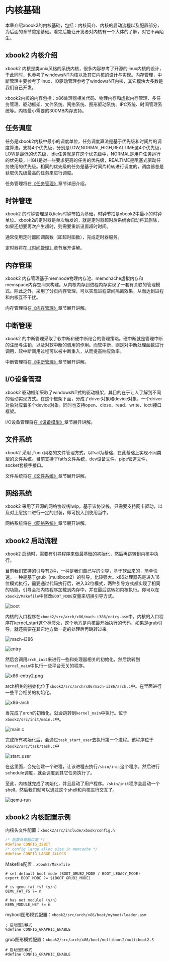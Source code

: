 # 内核基础

本章介绍xbook2的内核基础，包括：内核简介、内核的启动流程以及配置部分，为后面的章节奠定基础。看完后能让开发者对内核有一个大体的了解，对它不再陌生。

## xbook2 内核介绍

xbook2 内核是类unix风格的系统内核，很多内容参考了开源的linux内核的设计，于此同时，也参考了windowsNT内核以及其它内核的设计与实现。内存管理，中断管理主要参考了linux，IO驱动管理参考了windowsNT内核，其它模块大多数是我们自己开发。

xbook2内核的内容包括：x86处理器相关代码、物理内存和虚拟内存管理、多任务管理、驱动框架、文件系统、网络系统、图形驱动系统、IPC系统、时间管理系统等。内核最小需要的300MB内存支持。

## 任务调度

任务是xbook2内核中最小的调度单位，任务调度算法是基于优先级和时间片的调度算法。支持4个优先级，分别是LOW,NORMAL,HIGH,REALTIME这4个优先级，LOW是最低的优先级，idle任务就是在这个优先级中，NORMAL是用户任务运行的优先级，HIGH是对一些要求更高的任务的优先级，REALTIME是阻塞式驱动任务使用的优先级。相同的优先级的任务是基于时间片轮转进行调度的，调度器总是获取优先级最高的任务来进行调度。

任务管理将在[《任务管理》](../task/task.md)章节详细介绍。

## 时钟管理

xbook2 的时钟管理是以ticks时钟节拍为基础，时钟节拍是xbook2中最小的时钟单位。xbook2的定时器是单次触发的，就是定时器超时后系统会自动将其删除，如果还想要再次产生超时，则需要重新设置超时时间。

通常使用定时器回调函数（即超时函数），完成定时器服务。

定时器将在[《时间管理》](../timer/timer.md)章节展开讲解。

## 内存管理

xbook2 内存管理基于memnode物理内存池、memchache虚拟内存和memspace内存空间来构建。从内核内存到进程内存实现了一套有关联的管理模式。除此之外，采用了分页内存管理，可以实现进程空间隔离效果，从而达到进程和内核互不干扰。

内存管理将在[《内存管理》](../mm/mm.md)章节展开讲解。

## 中断管理

xbook2 的中断管理采取了软中断和硬中断结合的管理策略。硬中断就是管理中断的注册与注销，以及对软中断的调用的作用。而软中断，则是对中断处理函数进行调用，软中断调用过程可以被中断重入，从而提高响应效率。

中断管理将在[《中断管理》](../intr/intr.md)章节展开讲解。

## I/O设备管理

xbook2 驱动框架采取了windowsNT式的驱动框架，其目的在于让人了解到不同的驱动实现方式。在这个框架下面，分成了driver对象和device对象，一个driver对象对应着多个device对象。同时也支持open、close、read、write、ioctl接口框架。

I/O设备管理将在[《设备模型》](../device/device.md)章节展开讲解。

## 文件系统

xbook2 采用了unix风格的文件管理方式，以fsal为基础，在此基础上实现不同类型的文件系统。目前支持了fatfs文件系统，dev设备文件，pipe管道文件，socket套接字接口。

文件系统将在[《文件系统》](../fs/fs.md)章节展开讲解。

## 网络系统

xbook2 采用了开源的网络协议栈lwip，基于该协议栈，只需要支持网卡驱动，以及对上层接口进行一定的封装，即可投入到使用当中。

网络系统将在[《网络系统》](../net/net.md)章节展开讲解。

## xbook2 启动流程

xbook2 启动时，需要有引导程序来做最基础的初始化，然后再跳转到内核中执行。

目前我们支持的引导有2种，一种是我们自己写的引导，基于软盘来的，简单快速。一种是基于grub（multiboot2）的引导，比较强大。x86处理器先是进入16位模式执行，需要通过代码执行后，进入32位模式，两种引导方式都实现了相同的功能，引导会把内核程序加载到内存中，并在最后跳转如内核执行。你可以在`xbook2/Makefile`中修改`BOOT_MODE`变量来切换引导方式。

![boot](figures/boot.png)

内核的入口程序在`xbook2/src/arch/x86/mach-i386/entry.asm`中。内核的入口程序在kernel_start这个标签处，这个地方是内核最开始执行的代码，如果是grub引导，就还需要在其它地方做一定的处理后再跳转过来。

![mach-i386](figures/mach-i386.png)



![entry](figures/x86-entry.png)

然后会调用`arch_init`来进行一些和处理器相关的初始化，然后跳转到`kernel_main`中执行一些平台无关的程序。

![x86-entry2.png](figures/x86-entry2.png)

arch相关的初始化位于`xbook2/src/arch/x86/mach-i386/arch.c`中。在里面进行一些平台相关的初始化。

![x86-arch](figures/x86-arch.png)



当完成了arch的初始化，就会跳转到`kernel_main`中执行。位于`xbook2/src/init/main.c`中。

![main.c](figures/main.png)

完成所有初始化后，会通过`task_start_user`去执行第一个进程。该程序位于`xbook2/src/task/task.c`中

![start_user](figures/start_user.png)

在这里面，会先创建一个进程，让该进程去执行`/sbin/init`这个程序，然后进行schedule调度，就会调度到其它任务执行了。

至此，内核就完成了初始化，并且启动了用户程序。`/sbin/init`程序会启动一个shell，然后我们就可以通过这个shell和内核进行交互了。

![qemu-run](figures/screenshoot.png)

## xbook2 内核配置示例

内核头文件配置：`xbook2/src/include/xbook/config.h`

```c
/* 配置处理器位宽 */
#define CONFIG_32BIT
/* config large alloc size in memcache */
#define CONFIG_LARGE_ALLOCS
```

Makefile配置：`xbook2/Makefile`

```
# set default boot mode (BOOT_GRUB2_MODE / BOOT_LEGACY_MODE)
export BOOT_MODE ?= $(BOOT_GRUB2_MODE)

# is qemu fat fs? (y/n)
QEMU_FAT_FS ?= n

# has net module? (y/n)
KERN_MODULE_NET	?= n
```

myboot图形模式配置：`xbook2/src/arch/x86/boot/myboot/loader.asm`

```
; 启动图形模式
%define CONFIG_GRAPHIC_ENABLE
```

grub图形模式配置：`xbook2/src/arch/x86/boot/multiboot2/multiboot2.S`

```
# 启动图形模式
#define CONFIG_GRAPHIC_ENABLE
```

